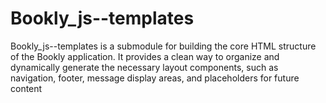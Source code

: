 # Bookly_js--templates
Bookly_js--templates is a submodule for building the core HTML structure of the Bookly application. It provides a clean way to organize and dynamically generate the necessary layout components, such as navigation, footer, message display areas, and placeholders for future content
